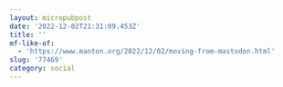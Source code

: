 ```yaml
---
layout: micropubpost
date: '2022-12-02T21:31:09.453Z'
title: ''
mf-like-of:
  - 'https://www.manton.org/2022/12/02/moving-from-mastodon.html'
slug: '77469'
category: social
---
```

